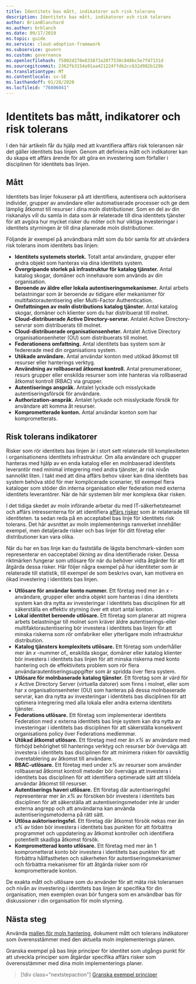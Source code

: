 ```yaml
---
title: Identitets bas mått, indikatorer och risk tolerans
description: Identitets bas mått, indikatorer och risk tolerans
author: BrianBlanchard
ms.author: brblanch
ms.date: 09/17/2019
ms.topic: guide
ms.service: cloud-adoption-framework
ms.subservice: govern
ms.custom: governance
ms.openlocfilehash: f5002d278e833873a2077538c848bc5e7f47131d
ms.sourcegitcommit: 2362fb3154a91aa421224ffdb2cc632d982b129b
ms.translationtype: MT
ms.contentlocale: sv-SE
ms.lasthandoff: 01/28/2020
ms.locfileid: "76806041"
---
```

# <a name="identity-baseline-metrics-indicators-and-risk-tolerance"></a>Identitets bas mått, indikatorer och risk tolerans

I den här artikeln får du hjälp med att kvantifiera affärs risk toleransen när det gäller identitets bas linjen. Genom att definiera mått och indikatorer kan du skapa ett affärs ärende för att göra en investering som förfaller i disciplinen för identitets bas linjen.

## <a name="metrics"></a>Mått

Identitets bas linjer fokuserar på att identifiera, autentisera och auktorisera individer, grupper av användare eller automatiserade processer och ge dem lämplig åtkomst till resurser i dina moln distributioner. Som en del av din riskanalys vill du samla in data som är relaterade till dina identitets tjänster för att avgöra hur mycket risker du möter och hur viktiga investeringar i identitets styrningen är till dina planerade moln distributioner.

Följande är exempel på användbara mått som du bör samla för att utvärdera risk tolerans inom identitets bas linjen:

- **Identitets systemets storlek.** Totalt antal användare, grupper eller andra objekt som hanteras via dina identitets system.
- **Övergripande storlek på infrastruktur för katalog tjänster.** Antal katalog skogar, domäner och innehavare som används av din organisation.
- **Beroende av äldre eller lokala autentiseringsmekanismer.** Antal arbets belastningar som är beroende av tidigare eller mekanismer för multifaktorautentisering eller Multi-Factor Authentication.
- **Omfattningen av moln distributions katalog tjänster.** Antal katalog skogar, domäner och klienter som du har distribuerat till molnet.
- **Cloud-distribuerade Active Directory-servrar.** Antalet Active Directory-servrar som distribuerats till molnet.
- **Cloud-distribuerade organisationsenheter.** Antalet Active Directory organisationsenheter (OU) som distribuerats till molnet.
- **Federationens omfattning.** Antal identitets bas system som är federerade med din organisations system.
- **Utökade användare.** Antal användar konton med utökad åtkomst till resurser eller hanterings verktyg.
- **Användning av rollbaserad åtkomst kontroll.** Antal prenumerationer, resurs grupper eller enskilda resurser som inte hanteras via rollbaserad åtkomst kontroll (RBAC) via grupper.
- **Autentiserings anspråk.** Antalet lyckade och misslyckade autentiseringsförsök för användare.
- **Authorization-anspråk.** Antalet lyckade och misslyckade försök för användare att komma åt resurser.
- **Komprometterade konton.** Antal användar konton som har komprometterats.

## <a name="risk-tolerance-indicators"></a>Risk tolerans indikatorer

Risker som rör identitets bas linjen är i stort sett relaterade till komplexiteten i organisationens identitets infrastruktur. Om alla användare och grupper hanteras med hjälp av en enda katalog eller en molnbaserad identitets leverantör med minimal integrering med andra tjänster, är risk nivån sannolikt liten. I takt med att dina affärs behov växer kan dina identitets bas system behöva stöd för mer komplicerade scenarier, till exempel flera kataloger som stöder din interna organisation eller federation med externa identitets leverantörer. När de här systemen blir mer komplexa ökar risken.

I det tidiga skedet av moln införande arbetar du med IT-säkerhetsteamet och affärs intressenterna för att identifiera [affärs risker](./business-risks.md) som är relaterade till identiteten. ta sedan reda på en acceptabel bas linje för identitets risk tolerans. Det här avsnittet av moln implementerings ramverket innehåller exempel, men detaljerade risker och bas linjer för ditt företag eller distributioner kan vara olika.

När du har en bas linje kan du fastställa de lägsta benchmark-värden som representerar en oacceptabel ökning av dina identifierade risker. Dessa riktmärken fungerar som utlösare för när du behöver vidta åtgärder för att åtgärda dessa risker. Här följer några exempel på hur identiteter som är relaterade till statistik, till exempel de som beskrivs ovan, kan motivera en ökad investering i identitets bas linjen.

- **Utlösare för användar konto nummer.** Ett företag med mer än _x_ -användare, grupper eller andra objekt som hanteras i dina identitets system kan dra nytta av investeringar i identitets bas disciplinen för att säkerställa en effektiv styrning över ett stort antal konton.
- **Lokal identitet beroende utlösare.** Ett företag som planerar att migrera arbets belastningar till molnet som kräver äldre autentiserings-eller multifaktorautentisering bör investera i identitets bas linjen för att minska riskerna som rör omfabriker eller ytterligare moln infrastruktur distribution.
- **Katalog tjänsters komplexitets utlösare.** Ett företag som underhåller mer än _x_ -nummer of_ enskilda skogar, domäner eller katalog klienter bör investera i identitets bas linjen för att minska riskerna med konto hantering och de effektivitets problem som rör flera användarautentiseringsuppgifter som är spridda över flera system.
- **Utlösare för molnbaserade katalog tjänster.** Ett företag som är värd för _x_ Active Directory Server (virtuella datorer) som finns i molnet, eller som har _x_ organisationsenheter (OU) som hanteras på dessa molnbaserade servrar, kan dra nytta av investeringar i identitets bas disciplinen för att optimera integrering med alla lokala eller andra externa identitets tjänster.
- **Federations utlösare.** Ett företag som implementerar identitets Federation med _x_ externa identitets bas linje system kan dra nytta av investeringar i identitets bas disciplinen för att säkerställa konsekvent organisations policy över Federations medlemmar.
- **Utökad åtkomst utlösare.** Ett företag med mer än _x%_ av användare med förhöjd behörighet till hanterings verktyg och resurser bör överväga att investera i identitets bas disciplinen för att minimera risken för oavsiktlig överetablering av åtkomst till användare.
- **RBAC-utlösare.** Ett företag med under _x%_ av resurser som använder rollbaserad åtkomst kontroll metoder bör överväga att investera i identitets bas disciplinen för att identifiera optimerade sätt att tilldela användar åtkomst till resurser.
- **Autentiserings haveri utlösare.** Ett företag där autentiseringsfel representerar mer än _x%_ av försöken bör investera i identitets bas disciplinen för att säkerställa att autentiseringsmetoder inte är under externa angrepp och att användarna kan använda autentiseringsmetoderna på rätt sätt.
- **Utlösa auktoriseringsfel.** Ett företag där åtkomst försök nekas mer än _x%_ av tiden bör investera i identitets bas punkten för att förbättra programmet och uppdatering av åtkomst kontroller och identifiera potentiellt skadliga åtkomst försök.
- **Komprometterad konto utlösare.** Ett företag med mer än 1 komprometterat konto bör investera i identitets bas punkten för att förbättra hållfastheten och säkerheten för autentiseringsmekanismer och förbättra mekanismer för att åtgärda risker som rör komprometterade konton.

De exakta mått och utlösare som du använder för att mäta risk toleransen och nivån av investering i identitets bas linjen är specifika för din organisation, men exemplen ovan bör fungera som en användbar bas för diskussioner i din organisation för moln styrning.

## <a name="next-steps"></a>Nästa steg

Använda [mallen för moln hantering](./template.md), dokument mått och tolerans indikatorer som överensstämmer med den aktuella moln implementerings planen.

Granska exempel på bas linje principer för identitet som utgångs punkt för att utveckla principer som åtgärdar specifika affärs risker som överensstämmer med dina moln implementerings planer.

> [!div class="nextstepaction"]
> [Granska exempel principer](./policy-statements.md)
